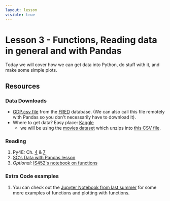 ```yaml
---
layout: lesson
visible: true
---
```


# Lesson 3 - Functions, Reading data in general and with Pandas

Today we will cover how we can get data into Python, do stuff with it, and make some simple plots.

## Resources

### Data Downloads

 * <a href="https://raw.githubusercontent.com/UIUC-iSchool-DataViz/spring2020/master/week01/data/GDP.csv" download>GDP.csv file</a> from the [FRED](https://fred.stlouisfed.org) database.  (We can also call this file remotely with Pandas so you don't necessarily have to download it).
 * Where to get data?  Easy place: [Kaggle](https://www.kaggle.com)
    * we will be using the [movies dataset](data/kaggle_zip_movies.zip) which unzips into [this CSV file](tv_shows.csv).

### Reading

1. Py4E: Ch. [4](https://www.py4e.com/html3/04-functions) & [7](https://www.py4e.com/html3/07-files) 
1. [SC's Data with Pandas lesson](http://swcarpentry.github.io/python-novice-gapminder/07-reading-tabular/index.html)
1. *Optional:* [IS452's notebook on functions](https://github.com/elliewix/IS-452-Spring2020/blob/master/Lectures/Week-05-Functions.ipynb)

### Extra Code examples

1. You can check out the [Jupyter Notebook from last summer](https://jnaiman.github.io/csci-p-14110_su2019/lesson01/Part2_flowControl_notes_lesson01.ipynb) for some more examples of functions and plotting with functions.


